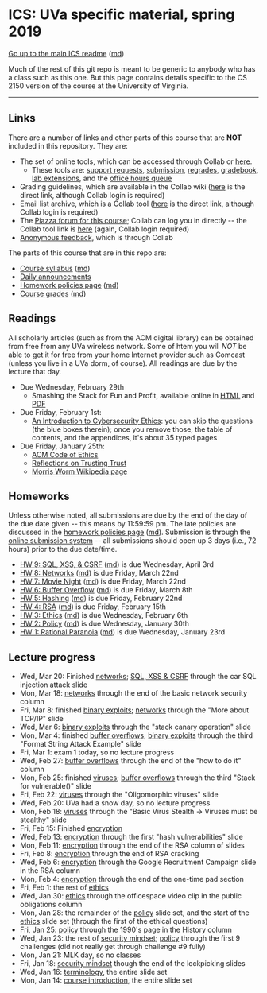 ICS: UVa specific material, spring 2019
=======================================

[Go up to the main ICS readme](../readme.html) ([md](../readme.md))

Much of the rest of this git repo is meant to be generic to anybody who has a class such as this one. But this page contains details specific to the CS 2150 version of the course at the University of Virginia.

------------------------------------------------------------

Links
-----

There are a number of links and other parts of this course that are **NOT** included in this repository.  They are:

- The set of online tools, which can be accessed through Collab or [here][160].
    - These tools are: [support requests][161], [submission][162], [regrades][163], [gradebook][164], [lab extensions][165], and the [office hours queue][166]
- Grading guidelines, which are available in the Collab wiki ([here][171] is the direct link, although Collab login is required)
- Email list archive, which is a Collab tool ([here][170] is the direct link, although Collab login is required)
- The [Piazza forum for this course][152]; Collab can log you in directly -- the Collab tool link is [here][173] (again, Collab login required)
- [Anonymous feedback][174], which is through Collab

The parts of this course that are in this repo are:

- [Course syllabus](syllabus.html) ([md](syllabus.md))
- [Daily announcements](daily-announcements.html#/)
- [Homework policies page](hw-policies.html) ([md](hw-policies.md))
- [Course grades](grades.html) ([md](grades.md))


Readings
--------

All scholarly articles (such as from the ACM digital library) can be obtained from free from any UVa wireless network.  Some of htem you will *NOT* be able to get it for free from your home Internet provider such as Comcast (unless you live in a UVa dorm, of course).  All readings are due by the lecture that day.

- Due Wednesday, February 29th
    - Smashing the Stack for Fun and Profit, available online in [HTML](http://phrack.org/issues/49/14.html) and [PDF](http://www-inst.eecs.berkeley.edu/~cs161/fa08/papers/stack_smashing.pdf)
- Due Friday, February 1st:
    - [An Introduction to Cybersecurity Ethics](https://www.scu.edu/media/ethics-center/technology-ethics/IntroToCybersecurityEthics.pdf): you can skip the questions (the blue boxes therein); once you remove those, the table of contents, and the appendices, it's about 35 typed pages
- Due Friday, January 25th:
	- [ACM Code of Ethics](https://www.acm.org/code-of-ethics)
    - [Reflections on Trusting Trust](https://dl.acm.org/citation.cfm?id=358210)
	- [Morris Worm Wikipedia page](https://en.wikipedia.org/wiki/Morris_worm)


Homeworks
-----------

Unless otherwise noted, all submissions are due by the end of the day of the due date given -- this means by 11:59:59 pm.  The late policies are discussed in the [homework policies page](hw-policies.html) ([md](hw-policies.md)).  Submission is through the [online submission system][162] -- all submissions should open up 3 days (i.e., 72 hours) prior to the due date/time.

- [HW 9: SQL, XSS, & CSRF](../hws/hw-sql-xss-csrf.html) ([md](../hws/hw-sql-xss-csrf.md)) is due Wednesday, April 3rd
- [HW 8: Networks](../hws/hw-networks.html) ([md](hw-networks.md)) is due Friday, March 22nd
- [HW 7: Movie Night](../hws/hw-movie-night.html) ([md](../hws/hw-movie-night.md)) is due Friday, March 22nd
- [HW 6: Buffer Overflow](../hws/hw-buffer.html) ([md](../hws/hw-buffer.md)) is due Friday, March 8th
- [HW 5: Hashing](../hws/hw-hashing.html) ([md](../hws/hw-hashing.md)) is due Friday, February 22nd
- [HW 4: RSA](../hws/hw-rsa.html) ([md](../hws/hw-rsa.md)) is due Friday, February 15th
- [HW 3: Ethics](../hws/hw-ethics.html) ([md](../hws/hw-ethics.md)) is due Wednesday, February 6th
- [HW 2: Policy](../hws/hw-policy.html) ([md](../hws/hw-policy.md)) is due Wednesday, January 30th
- [HW 1: Rational Paranoia](../hws/hw-paranoia.html) ([md](../hws/hw-paranoia.md)) is due Wednesday, January 23rd


Lecture progress
----------------

- Wed, Mar 20: Finished [networks](../slides/networks.html#/); [SQL, XSS & CSRF](../slides/sql-xss-csrf.html#/) through the car SQL injection attack slide
- Mon, Mar 18: [networks](../slides/networks.html#/) through the end of the basic network security column
- Fri, Mar 8: finished [binary exploits](../slides/binary-exploits.html); [networks](../slides/networks.html#/) through the "More about TCP/IP" slide
- Wed, Mar 6: [binary exploits](../slides/binary-exploits.html) through the "stack canary operation" slide
- Mon, Mar 4: finished [buffer overflows](../slides/buffer-overflows.html); [binary exploits](../slides/binary-exploits.html) through the third "Format String Attack Example" slide
- Fri, Mar 1: exam 1 today, so no lecture progress
- Wed, Feb 27: [buffer overflows](../slides/buffer-overflows.html) through the end of the "how to do it" column
- Mon, Feb 25: finished [viruses](../slides/viruses.html#/); [buffer overflows](../slides/buffer-overflows.html) through the third "Stack for vulnerable()" slide
- Fri, Feb 22: [viruses](../slides/viruses.html#/) through the "Oligomorphic viruses" slide
- Wed, Feb 20: UVa had a snow day, so no lecture progress
- Mon, Feb 18: [viruses](../slides/viruses.html#/) through the "Basic Virus Stealth -> Viruses must be stealthy" slide
- Fri, Feb 15: Finished [encryption](../slides/encryption.html#/)
- Wed, Feb 13: [encryption](../slides/encryption.html#/) through the first "hash vulnerabilities" slide
- Mon, Feb 11: [encryption](../slides/encryption.html#/) through the end of the RSA column of slides
- Fri, Feb 8: [encryption](../slides/encryption.html#/) through the end of RSA cracking
- Wed, Feb 6: [encryption](../slides/encryption.html#/) through the Google Recruitment Campaign slide in the RSA column
- Mon, Feb 4: [encryption](../slides/encryption.html#/) through the end of the one-time pad section
- Fri, Feb 1: the rest of [ethics](../slides/ethics.html#/)
- Wed, Jan 30: [ethics](../slides/ethics.html#/) through the officespace video clip in the public obligations column
- Mon, Jan 28: the remainder of the [policy](../slides/policy.html#/) slide set, and the start of the [ethics](../slides/ethics.html#/) slide set (through the first of the ethical questions)
- Fri, Jan 25: [policy](../slides/policy.html#/) through the 1990's page in the History column
- Wed, Jan 23: the rest of [security mindset](../slides/security-mindset.html#/); [policy](../slides/policy.html#/) through the first 9 challenges (did not really get through challenge #9 fully)
- Mon, Jan 21: MLK day, so no classes
- Fri, Jan 18: [security mindset](../slides/security-mindset.html#/) though the end of the lockpicking slides
- Wed, Jan 16: [terminology](../slides/terminology.html#/), the entire slide set
- Mon, Jan 14: [course introduction](../slides/introduction.html#/), the entire slide set




[152]: https://piazza.com/class/jlbqx6s57xq3we

[160]: https://libra.cs.virginia.edu/~pedagogy/
[161]: https://libra.cs.virginia.edu/~pedagogy/support.php
[162]: https://libra.cs.virginia.edu/~pedagogy/submit.php
[163]: https://libra.cs.virginia.edu/~pedagogy/regrades.php
[164]: https://libra.cs.virginia.edu/~pedagogy/gradebook.php
[165]: https://libra.cs.virginia.edu/~pedagogy/labextension.php
[166]: https://libra.cs.virginia.edu/~pedagogy/queue.php

[170]: https://collab.its.virginia.edu/portal/site/bbcd086f-9d6d-405b-81e0-339d9cc53a08/tool/19833afb-26dd-4da4-91a5-2d800279f73b
[171]: https://collab.its.virginia.edu/portal/site/bbcd086f-9d6d-405b-81e0-339d9cc53a08/tool/e28a3b0f-e8ea-4775-bc01-722e3dedfa03
[172]: https://piazza.com/class/jqv4z66l2ts3zd
[173]: https://collab.its.virginia.edu/portal/site/bbcd086f-9d6d-405b-81e0-339d9cc53a08/page/c37dada0-a059-4585-97e3-f254acdda38d
[174]: https://collab.its.virginia.edu/portal/site/bbcd086f-9d6d-405b-81e0-339d9cc53a08/tool/1453de85-6853-45de-9972-615ade259377/main

